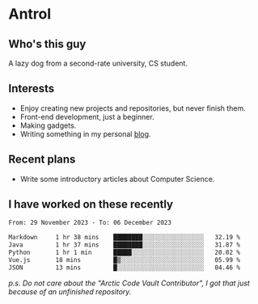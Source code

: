 # Antrol

## Who's this guy

A lazy dog from a second-rate university, CS student.

## Interests

* Enjoy creating new projects and repositories, but never finish them.
* Front-end development, just a beginner.
* Making gadgets.
* Writing something in my personal [blog](https://blog.antrol.xyz/).

## Recent plans

* Write some introductory articles about Computer Science.

<!--
* Try to develop a website for [Anime4KCPP](https://github.com/TianZerL/Anime4KCPP).
* Develop a Markdown renderer which user can customize its css, of course it is GUI-based.~~(If I could finish  it before getting bored)~~
* Work with my [teammates](https://github.com/SWJTU-Lazy-Dogs).
* Find something interests me, as a hobby after finishing my ~~boring~~ homework.
-->

## I have worked on these recently

<!--START_SECTION:waka-->

```txt
From: 29 November 2023 - To: 06 December 2023

Markdown     1 hr 38 mins    ████████░░░░░░░░░░░░░░░░░   32.19 %
Java         1 hr 37 mins    ████████░░░░░░░░░░░░░░░░░   31.87 %
Python       1 hr 1 min      █████░░░░░░░░░░░░░░░░░░░░   20.02 %
Vue.js       18 mins         █▒░░░░░░░░░░░░░░░░░░░░░░░   05.99 %
JSON         13 mins         █░░░░░░░░░░░░░░░░░░░░░░░░   04.46 %
```

<!--END_SECTION:waka-->

*p.s.  Do not care about the "Arctic Code Vault Contributor", I got that just because of an unfinished repository.*

<!--
**qzmlgfj/qzmlgfj** is a ✨ _special_ ✨ repository because its `README.md` (this file) appears on your GitHub profile.

Here are some ideas to get you started:

- 🔭 I’m currently working on ...
- 🌱 I’m currently learning ...
- 👯 I’m looking to collaborate on ...
- 🤔 I’m looking for help with ...
- 💬 Ask me about ...
- 📫 How to reach me: ...
- 😄 Pronouns: ...
- ⚡ Fun fact: ...
-->
